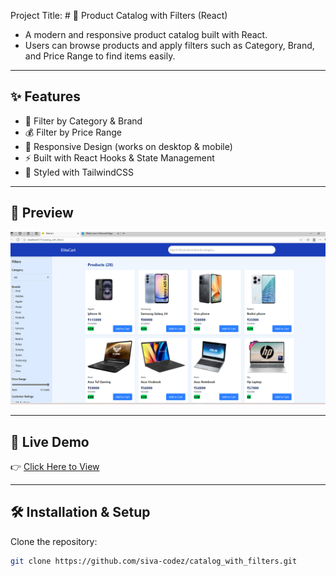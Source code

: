 Project Title:
    # 🛒 Product Catalog with Filters (React)

   - A modern and responsive product catalog built with React.  
   - Users can browse products and apply filters such as Category, Brand, and Price Range to find items easily.

---

## ✨ Features
- 🔎 Filter by Category & Brand
- 💰 Filter by Price Range
- 📱 Responsive Design (works on desktop & mobile)
- ⚡ Built with React Hooks & State Management
- 🎨 Styled with TailwindCSS

---

## 📸 Preview

![Quiz App Screenshot](./src/assets/images/catalogscreenshot.png)

---

## 🚀 Live Demo
👉 [Click Here to View](https://your-live-link.com)  

---

## 🛠️ Installation & Setup

Clone the repository:
```bash
git clone https://github.com/siva-codez/catalog_with_filters.git
